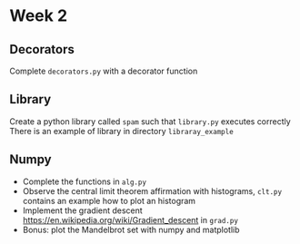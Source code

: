 # Week 2

## Decorators

Complete `decorators.py` with a decorator function

## Library

Create a python library called `spam` such that `library.py` executes correctly
There is an example of library in directory `libraray_example`

## Numpy

- Complete the functions in `alg.py`
- Observe the central limit theorem affirmation with histograms, `clt.py` contains an example how to plot an histogram
- Implement the gradient descent https://en.wikipedia.org/wiki/Gradient_descent in `grad.py`
- Bonus: plot the Mandelbrot set with numpy and matplotlib
